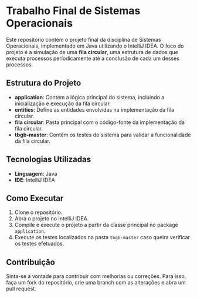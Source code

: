 <body>

<h1>Trabalho Final de Sistemas Operacionais</h1>

<p>Este repositório contém o projeto final da disciplina de Sistemas Operacionais, implementado em Java utilizando o IntelliJ IDEA. O foco do projeto é a simulação de uma <strong>fila circular</strong>, uma estrutura de dados que executa processos períodicamente até a conclusão de cada um desses processos.</p>

<h2>Estrutura do Projeto</h2>
<ul>
    <li><strong>application</strong>: Contém a lógica principal do sistema, incluindo a inicialização e execução da fila circular.</li>
    <li><strong>entities</strong>: Define as entidades envolvidas na implementação da fila circular.</li>
    <li><strong>fila circular</strong>: Pasta principal com o código-fonte da implementação da fila circular.</li>
    <li><strong>tbgb-master</strong>: Contém os testes do sistema para validar a funcionalidade da fila circular.</li>
</ul>

<h2>Tecnologias Utilizadas</h2>
<ul>
    <li><strong>Linguagem</strong>: Java</li>
    <li><strong>IDE</strong>: IntelliJ IDEA</li>
</ul>

<h2>Como Executar</h2>
<ol>
    <li>Clone o repositório.</li>
    <li>Abra o projeto no IntelliJ IDEA.</li>
    <li>Compile e execute o projeto a partir da classe principal no package <code>application</code>.</li>
    <li>Execute os testes localizados na pasta <code>tbgb-master</code> caso queira verificar os testes efetuados.</li>
</ol>

<h2>Contribuição</h2>
<p>Sinta-se à vontade para contribuir com melhorias ou correções. Para isso, faça um fork do repositório, crie uma branch com as alterações e abra um pull request.</p>

</body>
</html>
